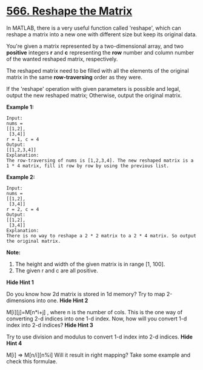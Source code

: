 # [566. Reshape the Matrix](https://leetcode.com/problems/reshape-the-matrix/description)
In MATLAB, there is a very useful function called 'reshape', which can reshape a matrix into a new one with different size but keep its original data.

You're given a matrix represented by a two-dimensional array, and two **positive** integers **r** and **c** representing the **row** number and column number of the wanted reshaped matrix, respectively.

The reshaped matrix need to be filled with all the elements of the original matrix in the same **row-traversing** order as they were.

If the 'reshape' operation with given parameters is possible and legal, output the new reshaped matrix; Otherwise, output the original matrix.

**Example 1:**
```
Input: 
nums = 
[[1,2],
 [3,4]]
r = 1, c = 4
Output: 
[[1,2,3,4]]
Explanation:
The row-traversing of nums is [1,2,3,4]. The new reshaped matrix is a 1 * 4 matrix, fill it row by row by using the previous list.
```
**Example 2:**
```
Input: 
nums = 
[[1,2],
 [3,4]]
r = 2, c = 4
Output: 
[[1,2],
 [3,4]]
Explanation:
There is no way to reshape a 2 * 2 matrix to a 2 * 4 matrix. So output the original matrix.
```
**Note:**
1. The height and width of the given matrix is in range [1, 100].
2. The given r and c are all positive.

**Hide Hint 1**

Do you know how 2d matrix is stored in 1d memory? Try to map 2-dimensions into one.
**Hide Hint 2**

M[i][j]=M[n*i+j] , where n is the number of cols. This is the one way of converting 2-d indices into one 1-d index. Now, how will you convert 1-d index into 2-d indices?
**Hide Hint 3**

Try to use division and modulus to convert 1-d index into 2-d indices.
**Hide Hint 4**

M[i] => M[n/i][n%i] Will it result in right mapping? Take some example and check this formulae.